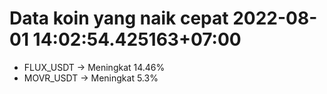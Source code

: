 # Data koin yang naik cepat 2022-08-01 14:02:54.425163+07:00

* FLUX_USDT -> Meningkat 14.46%
* MOVR_USDT -> Meningkat 5.3%
